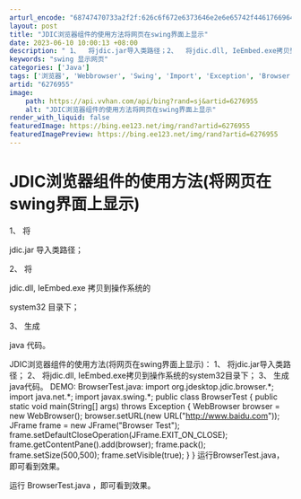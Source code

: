 ```yaml
---
arturl_encode: "68747470733a2f2f:626c6f672e6373646e2e6e65742f44617669645f4461694269:6e2f61727469636c652f64657461696c732f36323736393535"
layout: post
title: "JDIC浏览器组件的使用方法将网页在swing界面上显示"
date: 2023-06-10 10:00:13 +08:00
description: " 1、  将jdic.jar导入类路径；2、  将jdic.dll, IeEmbed.exe拷贝到操"
keywords: "swing 显示网页"
categories: ['Java']
tags: ['浏览器', 'Webbrowser', 'Swing', 'Import', 'Exception', 'Browser']
artid: "6276955"
image:
    path: https://api.vvhan.com/api/bing?rand=sj&artid=6276955
    alt: "JDIC浏览器组件的使用方法将网页在swing界面上显示"
render_with_liquid: false
featuredImage: https://bing.ee123.net/img/rand?artid=6276955
featuredImagePreview: https://bing.ee123.net/img/rand?artid=6276955
---
```


# JDIC浏览器组件的使用方法(将网页在swing界面上显示)

1、
将

jdic.jar
导入类路径；

2、
将

jdic.dll, IeEmbed.exe
拷贝到操作系统的

system32
目录下；

3、
生成

java
代码。

JDIC浏览器组件的使用方法(将网页在swing界面上显示)：
1、 将jdic.jar导入类路径；
2、 将jdic.dll, IeEmbed.exe拷贝到操作系统的system32目录下；
3、 生成java代码。
DEMO:
BrowserTest.java:
import org.jdesktop.jdic.browser.\*;
import java.net.\*;
import javax.swing.\*;
public class BrowserTest {
public static void main(String[] args) throws Exception {
WebBrowser browser = new WebBrowser();
browser.setURL(new URL("http://www.baidu.com"));
JFrame frame = new JFrame("Browser Test");
frame.setDefaultCloseOperation(JFrame.EXIT\_ON\_CLOSE);
frame.getContentPane().add(browser);
frame.pack();
frame.setSize(500,500);
frame.setVisible(true);
}
}
运行BrowserTest.java，即可看到效果。

运行
BrowserTest.java
，即可看到效果。